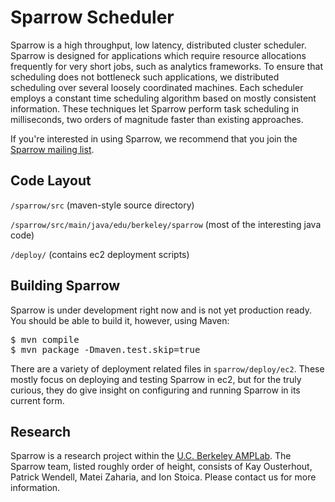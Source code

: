 Sparrow Scheduler
================================
Sparrow is a high throughput, low latency, distributed cluster scheduler. Sparrow is designed for applications which require resource allocations frequently for very short jobs, such as analytics frameworks. To ensure that scheduling does not bottleneck such applications, we distributed scheduling over several loosely coordinated machines. Each scheduler employs a constant time scheduling algorithm based on mostly consistent information. These techniques let Sparrow perform task scheduling in milliseconds, two orders of magnitude faster than existing approaches.

If you're interested in using Sparrow, we recommend that you join the [Sparrow mailing list](https://groups.google.com/group/sparrow-scheduler-users).


Code Layout
-------------------------
`/sparrow/src` (maven-style source directory)

`/sparrow/src/main/java/edu/berkeley/sparrow` (most of the interesting java code)

`/deploy/`     (contains ec2 deployment scripts)

Building Sparrow
-------------------------

Sparrow is under development right now and is not yet production ready. You should be able to build it, however, using Maven:

<pre>
$ mvn compile
$ mvn package -Dmaven.test.skip=true
</pre>

There are a variety of deployment related files in `sparrow/deploy/ec2`. These mostly focus on deploying and testing Sparrow in ec2, but for the truly curious, they do give insight on configuring and running Sparrow in its current form.

Research
-------------------------
Sparrow is a research project within the [U.C. Berkeley AMPLab](http://amplab.cs.berkeley.edu/). The Sparrow team, listed roughly order of height, consists of Kay Ousterhout, Patrick Wendell, Matei Zaharia, and Ion Stoica. Please contact us for more information.
